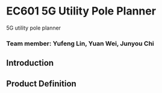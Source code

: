 # EC601 5G Utility Pole Planner 
5G utility pole planner

### Team member: Yufeng Lin, Yuan Wei, Junyou Chi


## Introduction


## Product Definition


